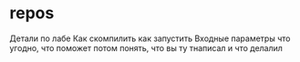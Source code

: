 # repos
Детали по лабе
Как скомпилить
как запустить
Входные параметры
что угодно, что поможет потом понять, что вы ту тнаписал и что делалил